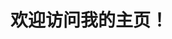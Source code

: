 <!DOCTYPE html>  
<html lang="zh-CN">  
<head>  
</head>  
<body>  
    <h1>欢迎访问我的主页！</h1>  
</body>  
</html>  
